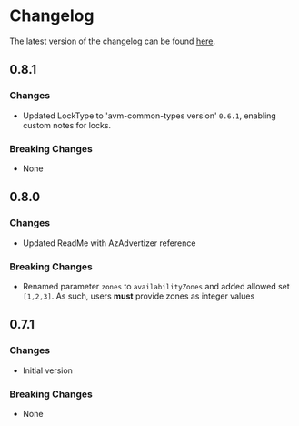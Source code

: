 # Changelog

The latest version of the changelog can be found [here](https://github.com/Azure/bicep-registry-modules/blob/main/avm/res/network/azure-firewall/CHANGELOG.md).

## 0.8.1

### Changes

- Updated LockType to 'avm-common-types version' `0.6.1`, enabling custom notes for locks.

### Breaking Changes

- None

## 0.8.0

### Changes

- Updated ReadMe with AzAdvertizer reference

### Breaking Changes

- Renamed parameter `zones` to `availabilityZones` and added allowed set `[1,2,3]`. As such, users **must** provide zones as integer values

## 0.7.1

### Changes

- Initial version

### Breaking Changes

- None
